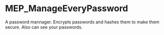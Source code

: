 # MEP_ManageEveryPassword
 A password mannager. Encrypts passwords and hashes them to make them secure. Also can see your passwords.
